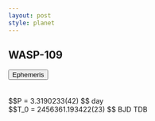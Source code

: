 ```yaml
---
layout: post
style: planet
---
```

<script src="../js/planets.js"></script>

## WASP-109

<!-- Tab links -->
<div class="tab">
<button class="tablinks" onclick="openCity(event, 'Ephemeris')">Ephemeris</button>
</div>

<!-- Tab content -->
<div id="Ephemeris" class="tabcontent" markdown="1">
<br/><br/>
$$P = 3.3190233(42) $$ day <br/>
$$T_0 = 2456361.193422(23) $$ BJD TDB
<br/><br/>
<br/><br/>
</div>



<script src="../js/tabs.js"></script>



